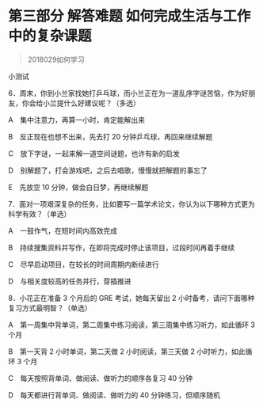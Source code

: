 # 第三部分 解答难题 如何完成生活与工作中的复杂课题
> 2018029如何学习

小测试

6．周末，你到小兰家找她打乒乓球，而小兰正在为一道乱序字谜苦恼，作为好朋友，你会给小兰提什么好建议呢？（多选）

A　集中注意力，再算一小时，肯定能解出来

B　反正现在也想不出来，先去打 20 分钟乒乓球，再回来继续解题

C　放下字谜，一起来解一道空间谜题，也许有新的启发

D　别解题了，打会游戏吧，之后去唱歌，慢慢就把解题的事忘了

E　先放空 10 分钟，做会白日梦，再继续解题

7．面对一项艰深复杂的任务，比如要写一篇学术论文，你认为以下哪种方式更为科学有效？（单选）

A　一鼓作气，在短时间内高效完成

B　持续搜集资料并写作，在即将完成时停止该项目，过段时间再着手继续

C　尽早启动项目，在较长的时间周期内断续进行

D　与相关度较高的任务并行，穿插推进

8．小花正在准备 3 个月后的 GRE 考试，她每天留出 2 小时备考，请问下面哪种复习方式最明智？（单选）

A　第一周集中背单词，第二周集中练习阅读，第三周集中练习听力，如此循环 3 个月

B　第一天背 2 小时单词，第二天做 2 小时阅读，第三天做 2 小时听力，如此循环 3 个月

C　每天按照背单词、做阅读、做听力的顺序各复习 40 分钟

D　每天都进行背单词、做阅读、做听力的 40 分钟练习，但顺序随机



